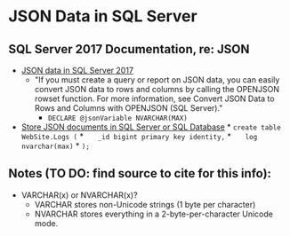 
# JSON Data in SQL Server


## SQL Server 2017 Documentation, re: JSON
- [JSON data in SQL Server 2017](https://docs.microsoft.com/en-us/sql/relational-databases/json/json-data-sql-server?view=sql-server-2017)
  + "If you must create a query or report on JSON data, you can easily convert JSON data to rows and columns by calling the OPENJSON rowset function. For more information, see Convert JSON Data to Rows and Columns with OPENJSON (SQL Server)."
    * ```DECLARE @jsonVariable NVARCHAR(MAX)```
- [Store JSON documents in SQL Server or SQL Database](https://docs.microsoft.com/en-us/sql/relational-databases/json/store-json-documents-in-sql-tables?view=sql-server-2017)
      * ```create table WebSite.Logs (```
      * ```   _id bigint primary key identity,```
      * ```   log nvarchar(max)```
      * ```);```


## Notes (TO DO: find source to cite for this info):
- VARCHAR(x) or NVARCHAR(x)?
  + VARCHAR stores non-Unicode strings (1 byte per character)
  + NVARCHAR stores everything in a 2-byte-per-character Unicode mode.


